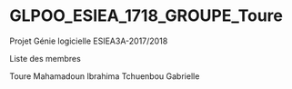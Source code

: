 # GLPOO_ESIEA_1718_GROUPE_Toure
Projet Génie logicielle ESIEA3A-2017/2018

Liste des membres 

Toure Mahamadoun Ibrahima
Tchuenbou Gabrielle
